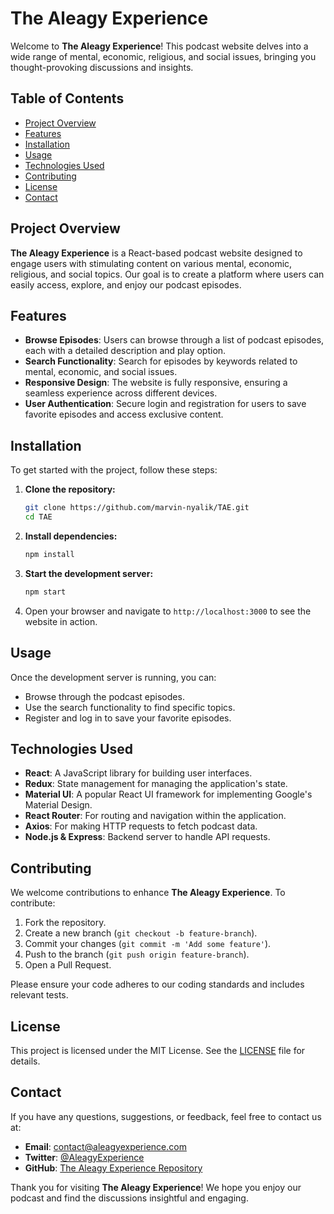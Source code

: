 # The Aleagy Experience

Welcome to **The Aleagy Experience**! This podcast website delves into a wide range of mental, economic, religious, and social issues, bringing you thought-provoking discussions and insights.

## Table of Contents

- [Project Overview](#project-overview)
- [Features](#features)
- [Installation](#installation)
- [Usage](#usage)
- [Technologies Used](#technologies-used)
- [Contributing](#contributing)
- [License](#license)
- [Contact](#contact)

## Project Overview

**The Aleagy Experience** is a React-based podcast website designed to engage users with stimulating content on various mental, economic, religious, and social topics. Our goal is to create a platform where users can easily access, explore, and enjoy our podcast episodes.

## Features

- **Browse Episodes**: Users can browse through a list of podcast episodes, each with a detailed description and play option.
- **Search Functionality**: Search for episodes by keywords related to mental, economic, and social issues.
- **Responsive Design**: The website is fully responsive, ensuring a seamless experience across different devices.
- **User Authentication**: Secure login and registration for users to save favorite episodes and access exclusive content.

## Installation

To get started with the project, follow these steps:

1. **Clone the repository:**

    ```bash
    git clone https://github.com/marvin-nyalik/TAE.git
    cd TAE
    ```

2. **Install dependencies:**

    ```bash
    npm install
    ```

3. **Start the development server:**

    ```bash
    npm start
    ```

4. Open your browser and navigate to `http://localhost:3000` to see the website in action.

## Usage

Once the development server is running, you can:

- Browse through the podcast episodes.
- Use the search functionality to find specific topics.
- Register and log in to save your favorite episodes.

## Technologies Used

- **React**: A JavaScript library for building user interfaces.
- **Redux**: State management for managing the application's state.
- **Material UI**: A popular React UI framework for implementing Google's Material Design.
- **React Router**: For routing and navigation within the application.
- **Axios**: For making HTTP requests to fetch podcast data.
- **Node.js & Express**: Backend server to handle API requests.

## Contributing

We welcome contributions to enhance **The Aleagy Experience**. To contribute:

1. Fork the repository.
2. Create a new branch (`git checkout -b feature-branch`).
3. Commit your changes (`git commit -m 'Add some feature'`).
4. Push to the branch (`git push origin feature-branch`).
5. Open a Pull Request.

Please ensure your code adheres to our coding standards and includes relevant tests.

## License

This project is licensed under the MIT License. See the [LICENSE](LICENSE) file for details.

## Contact

If you have any questions, suggestions, or feedback, feel free to contact us at:

- **Email**: contact@aleagyexperience.com
- **Twitter**: [@AleagyExperience](https://twitter.com/AleagyExperience)
- **GitHub**: [The Aleagy Experience Repository](https://github.com/marvin-nyalik/TAE.git)

Thank you for visiting **The Aleagy Experience**! We hope you enjoy our podcast and find the discussions insightful and engaging.

